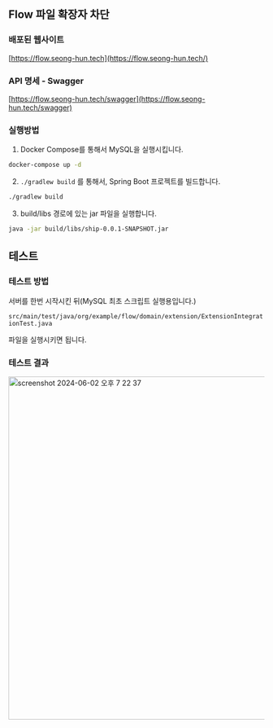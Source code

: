 ## Flow 파일 확장자 차단

### 배포된 웹사이트

[https://flow.seong-hun.tech](https://flow.seong-hun.tech/)


### API 명세 - Swagger

[https://flow.seong-hun.tech/swagger](https://flow.seong-hun.tech/swagger)


### 실행방법
1. Docker Compose를 통해서 MySQL을 실행시킵니다.

```bash
docker-compose up -d
```

2. `./gradlew build` 를 통해서, Spring Boot 프로젝트를 빌드합니다.

```bash
./gradlew build
```

3. build/libs 경로에 있는 jar 파일을 실행합니다.
```bash
java -jar build/libs/ship-0.0.1-SNAPSHOT.jar
```


## 테스트

### 테스트 방법
서버를 한번 시작시킨 뒤(MySQL 최초 스크립트 실행용입니다.)

`src/main/test/java/org/example/flow/domain/extension/ExtensionIntegrationTest.java` 

파일을 실행시키면 됩니다.

### 테스트 결과

<img width="674" alt="screenshot 2024-06-02 오후 7 22 37" src="https://github.com/seonghun-dev/flow/assets/80201773/e54bed91-4540-449f-bc36-ad04ad123964">
